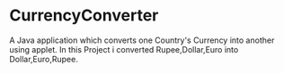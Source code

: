 # CurrencyConverter
A Java application which converts one Country's Currency into another using applet.
In this Project i converted Rupee,Dollar,Euro into Dollar,Euro,Rupee.

